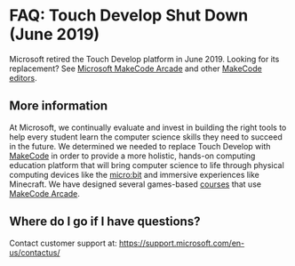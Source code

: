 # FAQ: Touch Develop Shut Down (June 2019)

Microsoft retired the Touch Develop platform in June 2019. Looking for its replacement? See [Microsoft MakeCode Arcade](https://arcade.makecode.com) and other [MakeCode editors](https://www.makecode.com).

## More information

At Microsoft, we continually evaluate and invest in building the right tools to help every student learn the computer science skills they need to succeed in the future. We determined we needed to replace Touch Develop with [MakeCode](https://www.makecode.com) in order to provide a more holistic, hands-on computing education platform that will bring computer science to life through physical computing devices like the [micro:bit](https://microbit.org) and immersive experiences like Minecraft. We have designed several games-based [courses](https://arcade.makecode.com/courses) that use [MakeCode Arcade](https://arcade.makecode.com).

## Where do I go if I have questions?

Contact customer support at: https://support.microsoft.com/en-us/contactus/ 


